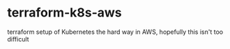# terraform-k8s-aws
terraform setup of Kubernetes the hard way in AWS, hopefully this isn't too difficult

#  
